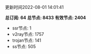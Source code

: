 更新时间2022-08-01 14:01:41

**总订阅: 64**
**总节点: 8433**
**有效节点: 2404**
- ssr节点: 1
- v2ray节点: 1757
- trojan节点: 141
- ss节点: 505
